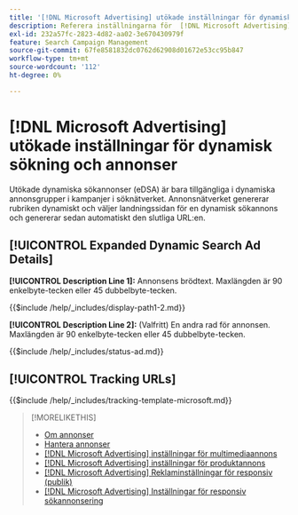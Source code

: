 ```yaml
---
title: '[!DNL Microsoft Advertising] utökade inställningar för dynamisk sökning och annonser'
description: Referera inställningarna för  [!DNL Microsoft Advertising] utökade dynamiska sökannonser.
exl-id: 232a57fc-2823-4d82-aa02-3e670430979f
feature: Search Campaign Management
source-git-commit: 67fe8581832dc0762d62908d01672e53cc95b847
workflow-type: tm+mt
source-wordcount: '112'
ht-degree: 0%

---
```


# [!DNL Microsoft Advertising] utökade inställningar för dynamisk sökning och annonser

Utökade dynamiska sökannonser (eDSA) är bara tillgängliga i dynamiska annonsgrupper i kampanjer i söknätverket. Annonsnätverket genererar rubriken dynamiskt och väljer landningssidan för en dynamisk sökannons och genererar sedan automatiskt den slutliga URL:en.

## [!UICONTROL Expanded Dynamic Search Ad Details]

**[!UICONTROL Description Line 1]:** Annonsens brödtext. Maxlängden är 90 enkelbyte-tecken eller 45 dubbelbyte-tecken.

<!-- **[!UICONTROL Display Path 1]**, **[!UICONTROL Display Path 2]:** -->

{{$include /help/_includes/display-path1-2.md}}

**[!UICONTROL Description Line 2]:** (Valfritt) En andra rad för annonsen. Maxlängden är 90 enkelbyte-tecken eller 45 dubbelbyte-tecken.

<!-- **[!UICONTROL Status]:** -->

{{$include /help/_includes/status-ad.md}}

## [!UICONTROL Tracking URLs]

<!-- **[!UICONTROL Tracking Template URl]:** -->

{{$include /help/_includes/tracking-template-microsoft.md}}

>[!MORELIKETHIS]
>
>* [Om annonser](ad-about.md)
>* [Hantera annonser](ad-manage.md)
>* [[!DNL Microsoft Advertising] inställningar för multimediaannons](ad-settings-microsoft-multimedia.md)
>* [[!DNL Microsoft Advertising] inställningar för produktannons](ad-settings-microsoft-product.md)
>* [[!DNL Microsoft Advertising] Reklaminställningar för responsiv (publik)](ad-settings-microsoft-responsive.md)
>* [[!DNL Microsoft Advertising] Inställningar för responsiv sökannonsering](ad-settings-microsoft-rsa.md)
